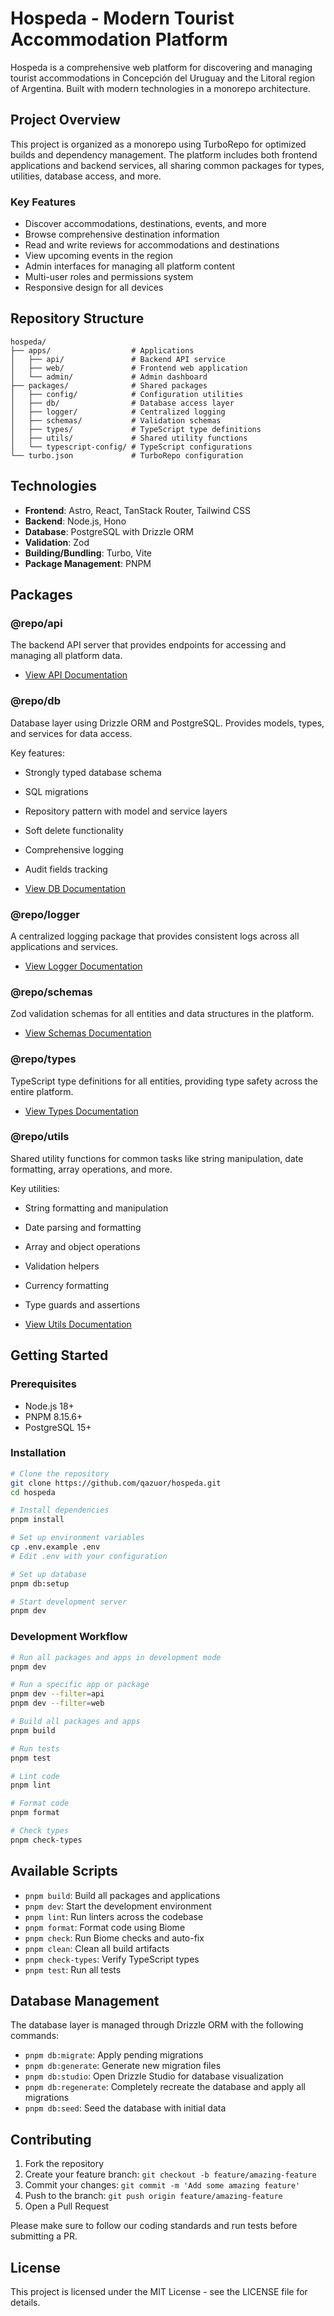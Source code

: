 # Hospeda - Modern Tourist Accommodation Platform

Hospeda is a comprehensive web platform for discovering and managing tourist accommodations in Concepción del Uruguay and the Litoral region of Argentina. Built with modern technologies in a monorepo architecture.

## Project Overview

This project is organized as a monorepo using TurboRepo for optimized builds and dependency management. The platform includes both frontend applications and backend services, all sharing common packages for types, utilities, database access, and more.

### Key Features

- Discover accommodations, destinations, events, and more
- Browse comprehensive destination information
- Read and write reviews for accommodations and destinations
- View upcoming events in the region
- Admin interfaces for managing all platform content
- Multi-user roles and permissions system
- Responsive design for all devices

## Repository Structure

```
hospeda/
├── apps/                  # Applications
│   ├── api/               # Backend API service
│   ├── web/               # Frontend web application
│   └── admin/             # Admin dashboard
├── packages/              # Shared packages
│   ├── config/            # Configuration utilities
│   ├── db/                # Database access layer
│   ├── logger/            # Centralized logging
│   ├── schemas/           # Validation schemas
│   ├── types/             # TypeScript type definitions
│   ├── utils/             # Shared utility functions
│   └── typescript-config/ # TypeScript configurations
└── turbo.json             # TurboRepo configuration
```

## Technologies

- **Frontend**: Astro, React, TanStack Router, Tailwind CSS
- **Backend**: Node.js, Hono
- **Database**: PostgreSQL with Drizzle ORM
- **Validation**: Zod
- **Building/Bundling**: Turbo, Vite
- **Package Management**: PNPM

## Packages

### @repo/api

The backend API server that provides endpoints for accessing and managing all platform data.

- [View API Documentation](./apps/api/README.md)

### @repo/db

Database layer using Drizzle ORM and PostgreSQL. Provides models, types, and services for data access.

Key features:

- Strongly typed database schema
- SQL migrations
- Repository pattern with model and service layers
- Soft delete functionality
- Comprehensive logging
- Audit fields tracking

- [View DB Documentation](./packages/db/README.md)

### @repo/logger

A centralized logging package that provides consistent logs across all applications and services.

- [View Logger Documentation](./packages/logger/README.md)

### @repo/schemas

Zod validation schemas for all entities and data structures in the platform.

- [View Schemas Documentation](./packages/schemas/README.md)

### @repo/types

TypeScript type definitions for all entities, providing type safety across the entire platform.

- [View Types Documentation](./packages/types/README.md)

### @repo/utils

Shared utility functions for common tasks like string manipulation, date formatting, array operations, and more.

Key utilities:

- String formatting and manipulation
- Date parsing and formatting
- Array and object operations
- Validation helpers
- Currency formatting
- Type guards and assertions

- [View Utils Documentation](./packages/utils/README.md)

## Getting Started

### Prerequisites

- Node.js 18+
- PNPM 8.15.6+
- PostgreSQL 15+

### Installation

```bash
# Clone the repository
git clone https://github.com/qazuor/hospeda.git
cd hospeda

# Install dependencies
pnpm install

# Set up environment variables
cp .env.example .env
# Edit .env with your configuration

# Set up database
pnpm db:setup

# Start development server
pnpm dev
```

### Development Workflow

```bash
# Run all packages and apps in development mode
pnpm dev

# Run a specific app or package
pnpm dev --filter=api
pnpm dev --filter=web

# Build all packages and apps
pnpm build

# Run tests
pnpm test

# Lint code
pnpm lint

# Format code
pnpm format

# Check types
pnpm check-types
```

## Available Scripts

- `pnpm build`: Build all packages and applications
- `pnpm dev`: Start the development environment
- `pnpm lint`: Run linters across the codebase
- `pnpm format`: Format code using Biome
- `pnpm check`: Run Biome checks and auto-fix
- `pnpm clean`: Clean all build artifacts
- `pnpm check-types`: Verify TypeScript types
- `pnpm test`: Run all tests

## Database Management

The database layer is managed through Drizzle ORM with the following commands:

- `pnpm db:migrate`: Apply pending migrations
- `pnpm db:generate`: Generate new migration files
- `pnpm db:studio`: Open Drizzle Studio for database visualization
- `pnpm db:regenerate`: Completely recreate the database and apply all migrations
- `pnpm db:seed`: Seed the database with initial data

## Contributing

1. Fork the repository
2. Create your feature branch: `git checkout -b feature/amazing-feature`
3. Commit your changes: `git commit -m 'Add some amazing feature'`
4. Push to the branch: `git push origin feature/amazing-feature`
5. Open a Pull Request

Please make sure to follow our coding standards and run tests before submitting a PR.

## License

This project is licensed under the MIT License - see the LICENSE file for details.
